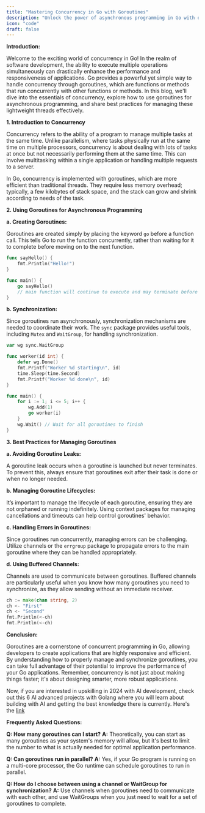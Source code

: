 ```yaml
---
title: "Mastering Concurrency in Go with Goroutines"
description: "Unlock the power of asynchronous programming in Go with our comprehensive guide on goroutines. Learn best practices for managing concurrency effectively in your Go applications."
icon: "code"
draft: false
---
```


**Introduction:**

Welcome to the exciting world of concurrency in Go! In the realm of software development, the ability to execute multiple operations simultaneously can drastically enhance the performance and responsiveness of applications. Go provides a powerful yet simple way to handle concurrency through goroutines, which are functions or methods that run concurrently with other functions or methods. In this blog, we'll dive into the essentials of concurrency, explore how to use goroutines for asynchronous programming, and share best practices for managing these lightweight threads effectively.

**1. Introduction to Concurrency**

Concurrency refers to the ability of a program to manage multiple tasks at the same time. Unlike parallelism, where tasks physically run at the same time on multiple processors, concurrency is about dealing with lots of tasks at once but not necessarily performing them at the same time. This can involve multitasking within a single application or handling multiple requests to a server.

In Go, concurrency is implemented with goroutines, which are more efficient than traditional threads. They require less memory overhead; typically, a few kilobytes of stack space, and the stack can grow and shrink according to needs of the task.

**2. Using Goroutines for Asynchronous Programming**

**a. Creating Goroutines:**

Goroutines are created simply by placing the keyword `go` before a function call. This tells Go to run the function concurrently, rather than waiting for it to complete before moving on to the next function.

```go
func sayHello() {
    fmt.Println("Hello!")
}

func main() {
    go sayHello()
    // main function will continue to execute and may terminate before sayHello() starts
}
```

**b. Synchronization:**

Since goroutines run asynchronously, synchronization mechanisms are needed to coordinate their work. The `sync` package provides useful tools, including `Mutex` and `WaitGroup`, for handling synchronization.

```go
var wg sync.WaitGroup

func worker(id int) {
    defer wg.Done()
    fmt.Printf("Worker %d starting\n", id)
    time.Sleep(time.Second)
    fmt.Printf("Worker %d done\n", id)
}

func main() {
    for i := 1; i <= 5; i++ {
        wg.Add(1)
        go worker(i)
    }
    wg.Wait() // Wait for all goroutines to finish
}
```

**3. Best Practices for Managing Goroutines**

**a. Avoiding Goroutine Leaks:**

A goroutine leak occurs when a goroutine is launched but never terminates. To prevent this, always ensure that goroutines exit after their task is done or when no longer needed.

**b. Managing Goroutine Lifecycles:**

It’s important to manage the lifecycle of each goroutine, ensuring they are not orphaned or running indefinitely. Using context packages for managing cancellations and timeouts can help control goroutines' behavior.

**c. Handling Errors in Goroutines:**

Since goroutines run concurrently, managing errors can be challenging. Utilize channels or the `errgroup` package to propagate errors to the main goroutine where they can be handled appropriately.

**d. Using Buffered Channels:**

Channels are used to communicate between goroutines. Buffered channels are particularly useful when you know how many goroutines you need to synchronize, as they allow sending without an immediate receiver.

```go
ch := make(chan string, 2)
ch <- "First"
ch <- "Second"
fmt.Println(<-ch)
fmt.Println(<-ch)
```

**Conclusion:**

Goroutines are a cornerstone of concurrent programming in Go, allowing developers to create applications that are highly responsive and efficient. By understanding how to properly manage and synchronize goroutines, you can take full advantage of their potential to improve the performance of your Go applications. Remember, concurrency is not just about making things faster; it's about designing smarter, more robust applications.

Now, if you are interested in upskilling in 2024 with AI development, check out this 6 AI advanced projects with Golang where you will learn about building with AI and getting the best knowledge there is currently. Here's the [link](https://akhilsharmatech.gumroad.com/l/zgxqq)

**Frequently Asked Questions:**

**Q: How many goroutines can I start?**
**A:** Theoretically, you can start as many goroutines as your system's memory will allow, but it's best to limit the number to what is actually needed for optimal application performance.

**Q: Can goroutines run in parallel?**
**A:** Yes, if your Go program is running on a multi-core processor, the Go runtime can schedule goroutines to run in parallel.

**Q: How do I choose between using a channel or WaitGroup for synchronization?**
**A:** Use channels when goroutines need to communicate with each other, and use WaitGroups when you just need to wait for a set of goroutines to complete.
